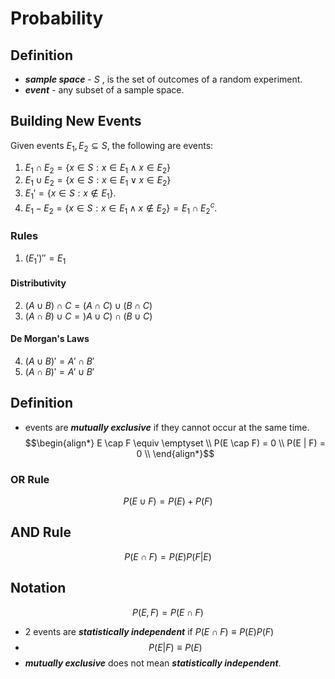 # Probability
## Definition
- ***sample space*** - $S$ , is the set of outcomes of a random experiment.
- ***event*** - any subset of a sample space.

## Building New Events
Given events $E_1, E_2 \subseteq S$, the following are events:
1) $E_1 \cap E_2 = \{ x \in S : x \in E_1 \land x \in E_2 \}$ 
2) $E_1 \cup E_2 = \{ x \in S : x \in E_1 \lor x \in E_2 \}$ 
3) $E_1' = \{x \in S : x \not\in E_1 \}$.
4) $E_1 - E_2 = \{ x \in S : x \in E_1 \land x \not\in E_2 \} = E_1 \cap E_2^c$.

### Rules
1) $(E_1')'' = E_1$
#### Distributivity
2) $(A \cup B) \cap C = (A \cap C) \cup (B \cap C)$
3) $(A \cap B) \cup C = )A \cup C) \cap (B \cup C)$
#### De Morgan's Laws
4) $(A \cup B)' = A' \cap B'$
5) $(A \cap B)' = A' \cup B'$

## Definition
- events are ***mutually exclusive*** if they cannot occur at the same time.
$$\begin{align*}
	E \cap F \equiv \emptyset \\
	P(E \cap F) = 0 \\
	P(E | F) = 0 \\
\end{align*}$$


### OR Rule
$$P(E \cup F) = P(E) + P(F)$$

## AND Rule
$$P(E \cap F) = P(E)P(F|E)$$

## Notation
$$P(E,F) = P(E \cap F)$$
- 2 events are ***statistically independent*** if $P(E \cap F) \equiv P(E)P(F)$
- $$P(E|F) \equiv P(E)$$
- ***mutually exclusive*** does not mean ***statistically independent***.
